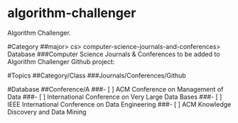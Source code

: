 # algorithm-challenger
Algorithm Challenger.

#Category
##major> cs> computer-science-journals-and-conferences> Database
###Computer Science Journals & Conferences to be added to Algorithm Challenger Github project:

#Topics
##Category/Class
###Journals/Conferences/Github

#Database
##Conference/A
###- [ ] ACM Conference on Management of Data
###- [ ] International Conference on Very Large Data Bases
###- [ ] IEEE International Conference on Data Engineering
###- [ ] ACM Knowledge Discovery and Data Mining
